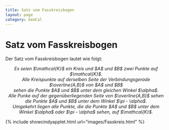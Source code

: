 ```yaml
---
title: Satz vom Fasskreisbogen
layout: page
category: GeoCal
---
```


# Satz vom Fasskreisbogen
Der Satz vom Fasskreisbogen lautet wie folgt:
<div align="center">
<p><i>Es seien $\mathcal{K}$ ein Kreis und $A$ und $B$ zwei Punkte auf $\mathcal{K}$. <br/>
Alle Kreispunkte auf derselben Seite der Verbindungsgerade $\overline{A,B}$ von $A$ und $B$ <br/>
 sehen die Punkte $A$ und $B$ unter dem gleichen Winkel $\alpha$. <br/>
Alle Punke auf der gegenüberliegenden Seite von $\overline{A,B}$ sehen die Punkte $A$ und $B$ unter dem Winkel $\pi - \alpha$.<br/>
Umgekehrt liegen alle Punkte, die die Punkte $A$ und $B$ unter dem Winkel $\alpha$ oder $\pi - \alpha$ sehen, auf $\mathcal{K}$.</i></p>
</div>



{% include showcindyapplet.html url="images/Fasskreis.html" %}

